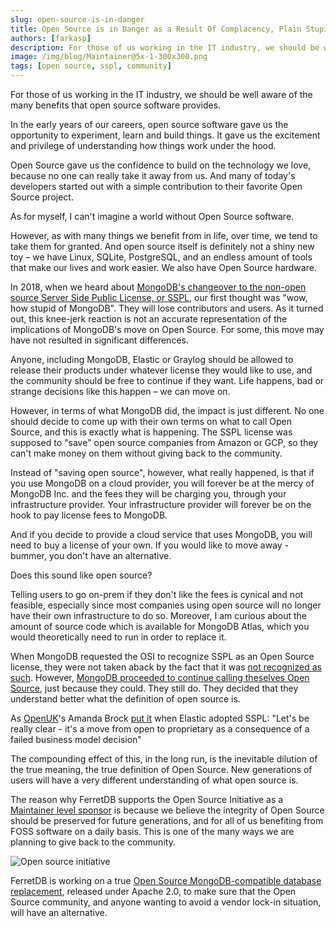 ```yaml
---
slug: open-source-is-in-danger
title: Open Source is in Danger as a Result Of Complacency, Plain Stupidity and Greed
authors: [farkasp]
description: For those of us working in the IT industry, we should be well aware of the many benefits that open source software provides.
image: /img/blog/Maintainer@5x-1-300x300.png
tags: [open source, sspl, community]
---
```


For those of us working in the IT industry, we should be well aware of the many benefits that open source software provides.

<!--truncate-->

In the early years of our careers, open source software gave us the opportunity to experiment, learn and build things.
It gave us the excitement and privilege of understanding how things work under the hood.

Open Source gave us the confidence to build on the technology we love, because no one can really take it away from us.
And many of today's developers started out with a simple contribution to their favorite Open Source project.

As for myself, I can't imagine a world without Open Source software.

However, as with many things we benefit from in life, over time, we tend to take them for granted.
And open source itself is definitely not a shiny new toy – we have Linux, SQLite, PostgreSQL, and an endless amount of tools that make our lives and work easier.
We also have Open Source hardware.

In 2018, when we heard about [MongoDB's changeover to the non-open source Server Side Public License, or SSPL](https://www.mongodb.com/blog/post/mongodb-now-released-under-the-server-side-public-license), our first thought was "wow, how stupid of MongoDB".
They will lose contributors and users.
As it turned out, this knee-jerk reaction is not an accurate representation of the implications of MongoDB's move on Open Source.
For some, this move may have not resulted in significant differences.

Anyone, including MongoDB, Elastic or Graylog should be allowed to release their products under whatever license they would like to use, and the community should be free to continue if they want.
Life happens, bad or strange decisions like this happen – we can move on.

However, in terms of what MongoDB did, the impact is just different.
No one should decide to come up with their own terms on what to call Open Source, and this is exactly what is happening.
The SSPL license was supposed to "save" open source companies from Amazon or GCP, so they can't make money on them without giving back to the community.

Instead of "saving open source", however, what really happened, is that if you use MongoDB on a cloud provider, you will forever be at the mercy of MongoDB Inc. and the fees they will be charging you, through your infrastructure provider.
Your infrastructure provider will forever be on the hook to pay license fees to MongoDB.

And if you decide to provide a cloud service that uses MongoDB, you will need to buy a license of your own.
If you would like to move away - bummer, you don't have an alternative.

Does this sound like open source?

Telling users to go on-prem if they don't like the fees is cynical and not feasible, especially since most companies using open source will no longer have their own infrastructure to do so.
Moreover, I am curious about the amount of source code which is available for MongoDB Atlas, which you would theoretically need to run in order to replace it.

When MongoDB requested the OSI to recognize SSPL as an Open Source license, they were not taken aback by the fact that it was [not recognized as such](https://opensource.org/node/1099).
However, [MongoDB proceeded to continue calling theselves Open Source](https://www.mongodb.com/why-use-mongodb), just because they could.
They still do.
They decided that they understand better what the definition of open source is.

As [OpenUK](https://openuk.uk/)'s Amanda Brock [put it](https://www.computing.co.uk/analysis/4027028/elastic-stretched-patience-open-source) when Elastic adopted SSPL: "Let's be really clear - it's a move from open to proprietary as a consequence of a failed business model decision"

The compounding effect of this, in the long run, is the inevitable dilution of the true meaning, the true definition of Open Source.
New generations of users will have a very different understanding of what open source is.

The reason why FerretDB supports the Open Source Initiative as a [Maintainer level sponsor](https://opensource.org/corporate-sponsors-support) is because we believe the integrity of Open Source should be preserved for future generations, and for all of us benefiting from FOSS software on a daily basis.
This is one of the many ways we are planning to give back to the community.

![Open source initiative](/img/blog/Maintainer@5x-1-300x300.png)

FerretDB is working on a true [Open Source MongoDB-compatible database replacement](https://github.com/FerretDB/FerretDB), released under Apache 2.0, to make sure that the Open Source community, and anyone wanting to avoid a vendor lock-in situation, will have an alternative.
